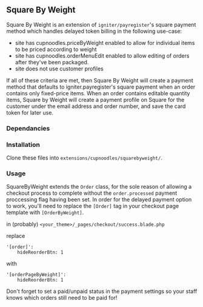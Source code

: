## Square By Weight

Square By Weight is an extension of `igniter/payregister`'s square payment method which handles delayed token billing in the following use-case:

- site has cupnoodles.priceByWeight enabled to allow for individual items to be priced according to weight
- site has cupnoodles.orderMenuEdit enabled to allow editing of orders after they've been packaged. 
- site does not use customer profiles 

If all of these criteria are met, then Square By Weight will create a payment method that defaults to igniter.payregister's square payment when an order contains only fixed-price items. When an order contains editable quantity items, Square by Weight will create a payment profile on Square for the customer under the email address and order number, and save the card token for later use. 

### Dependancies


### Installation

Clone these files into `extensions/cupnoodles/squarebyweight/`. 

### Usage 

SquareByWeight extends the `Order` class, for the sole reason of allowing a checkout process to complete without the `order.processed` payment proccessing flag having been set. In order for the delayed payment option to work, you'll need to replace the `[Order]` tag in your checkout page template with `[OrderByWeight]`.

in (probably) `<your_theme>/_pages/checkout/success.blade.php`

replace 
```
'[order]':
    hideReorderBtn: 1
```
with
```
'[orderPageByWeight]':
    hideReorderBtn: 1
```

Don't forget to set a paid/unpaid status in the payment settings so your staff knows which orders still need to be paid for!